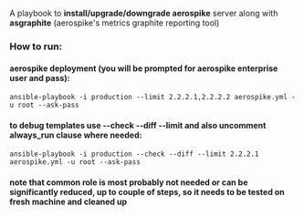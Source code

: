 A playbook to **install/upgrade/downgrade aerospike** server along with **asgraphite** (aerospike's metrics graphite reporting tool)

### How to run:

#### aerospike deployment (you will be prompted for aerospike enterprise user and pass):
```ansible-playbook -i production --limit 2.2.2.1,2.2.2.2 aerospike.yml -u root --ask-pass```

#### to debug templates use --check --diff --limit and also uncomment always_run clause where needed:
```ansible-playbook -i production --check --diff --limit 2.2.2.1 aerospike.yml -u root --ask-pass```

#### note that common role is most probably not needed or can be significantly reduced, up to couple of steps, so it needs to be tested on fresh machine and cleaned up

